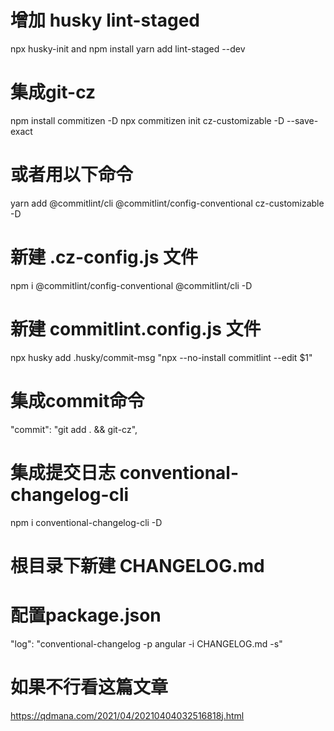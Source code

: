 # 增加  husky lint-staged
npx husky-init and npm install
yarn add lint-staged --dev
# 集成git-cz
npm install commitizen -D
npx commitizen init cz-customizable -D --save-exact
# 或者用以下命令
yarn add @commitlint/cli @commitlint/config-conventional cz-customizable -D
# 新建 .cz-config.js 文件
npm i @commitlint/config-conventional @commitlint/cli -D
# 新建 commitlint.config.js 文件
npx husky add .husky/commit-msg "npx --no-install commitlint --edit $1"
# 集成commit命令
"commit": "git add . && git-cz",
# 集成提交日志 conventional-changelog-cli
npm i conventional-changelog-cli -D
# 根目录下新建 CHANGELOG.md
# 配置package.json
"log": "conventional-changelog -p angular -i CHANGELOG.md -s"

# 如果不行看这篇文章
https://qdmana.com/2021/04/20210404032516818j.html
